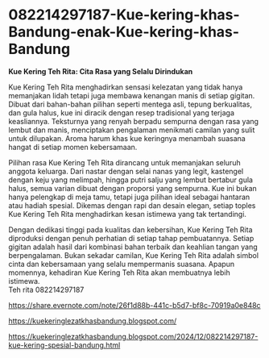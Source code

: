 # 082214297187-Kue-kering-khas-Bandung-enak-Kue-kering-khas-Bandung
**Kue Kering Teh Rita: Cita Rasa yang Selalu Dirindukan**  

Kue Kering Teh Rita menghadirkan sensasi kelezatan yang tidak hanya memanjakan lidah tetapi juga membawa kenangan manis di setiap gigitan. Dibuat dari bahan-bahan pilihan seperti mentega asli, tepung berkualitas, dan gula halus, kue ini diracik dengan resep tradisional yang terjaga keasliannya. Teksturnya yang renyah berpadu sempurna dengan rasa yang lembut dan manis, menciptakan pengalaman menikmati camilan yang sulit untuk dilupakan. Aroma harum khas kue keringnya menambah suasana hangat di setiap momen kebersamaan.  

Pilihan rasa Kue Kering Teh Rita dirancang untuk memanjakan seluruh anggota keluarga. Dari nastar dengan selai nanas yang legit, kastengel dengan keju yang melimpah, hingga putri salju yang lembut bertabur gula halus, semua varian dibuat dengan proporsi yang sempurna. Kue ini bukan hanya pelengkap di meja tamu, tetapi juga pilihan ideal sebagai hantaran atau hadiah spesial. Dikemas dengan rapi dan desain elegan, setiap toples Kue Kering Teh Rita menghadirkan kesan istimewa yang tak tertandingi.  

Dengan dedikasi tinggi pada kualitas dan kebersihan, Kue Kering Teh Rita diproduksi dengan penuh perhatian di setiap tahap pembuatannya. Setiap gigitan adalah hasil dari kombinasi bahan terbaik dan keahlian tangan yang berpengalaman. Bukan sekadar camilan, Kue Kering Teh Rita adalah simbol cinta dan kebersamaan yang selalu mempermanis suasana. Apapun momennya, kehadiran Kue Kering Teh Rita akan membuatnya lebih istimewa.  
Teh rita
082214297187

https://share.evernote.com/note/26f1d88b-441c-b5d7-bf8c-70919a0e848c

https://kuekeringlezatkhasbandung.blogspot.com/
 
https://kuekeringlezatkhasbandung.blogspot.com/2024/12/082214297187-kue-kering-spesial-bandung.html
